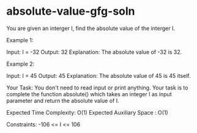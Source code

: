 # absolute-value-gfg-soln
You are given an interger I, find the absolute value of the interger I.

Example 1:

Input:
I = -32
Output: 32
Explanation: 
The absolute value of -32 is 32.
 

Example 2:

Input:
I = 45
Output: 45
Explanation: 
The absolute value of 45 is 45 itself.
 

Your Task:
You don't need to read input or print anything. Your task is to complete the function absolute() which takes an integer I as input parameter and return the absolute value of I.

 

Expected Time Complexity: O(1)
Expected Auxiliary Space : O(1)

 

Constraints:
-106 <= I <= 106
